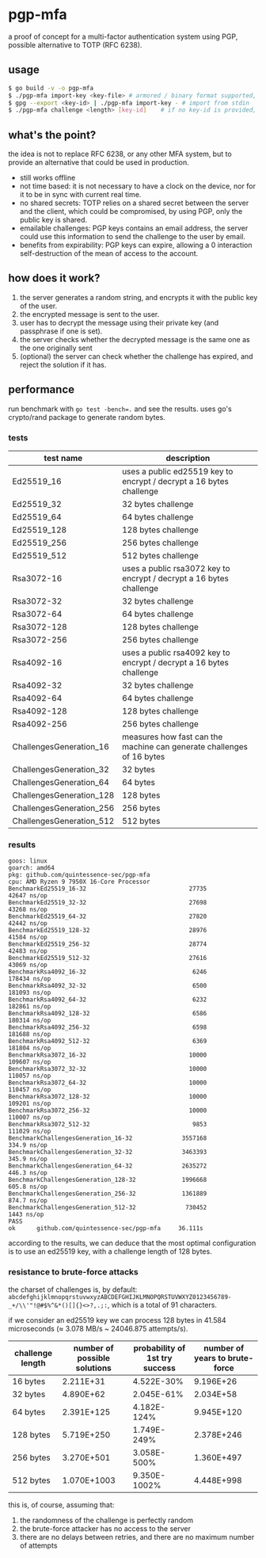 # pgp-mfa

a proof of concept for a multi-factor authentication system using PGP, possible alternative to TOTP (RFC 6238).

## usage

```bash
$ go build -v -o pgp-mfa
$ ./pgp-mfa import-key <key-file> # armored / binary format supported, - for stdin
$ gpg --export <key-id> | ./pgp-mfa import-key - # import from stdin
$ ./pgp-mfa challenge <length> [key-id]    # if no key-id is provided, you'll be prompted to select one
```

## what's the point?

the idea is not to replace RFC 6238, or any other MFA system, but to provide an alternative that could be used in production.

- still works offline
- not time based: it is not necessary to have a clock on the device, nor for it to be in sync with current real time.
- no shared secrets: TOTP relies on a shared secret between the server and the client, which could be compromised, by using PGP, only the public key is shared.
- emailable challenges: PGP keys contains an email address, the server could use this information to send the challenge to the user by email.
- benefits from expirability: PGP keys can expire, allowing a 0 interaction self-destruction of the mean of access to the account.

## how does it work?

1. the server generates a random string, and encrypts it with the public key of the user.
2. the encrypted message is sent to the user.
3. user has to decrypt the message using their private key (and passphrase if one is set).
4. the server checks whether the decrypted message is the same one as the one originally sent
5. (optional) the server can check whether the challenge has expired, and reject the solution if it has.

## performance

run benchmark with `go test -bench=.` and see the results. uses go's crypto/rand package to generate random bytes.

### tests

| test name | description |
| --- | --- |
| Ed25519_16 | uses a public ed25519 key to encrypt / decrypt a 16 bytes challenge |
| Ed25519_32 | 32 bytes challenge |
| Ed25519_64 | 64 bytes challenge |
| Ed25519_128 | 128 bytes challenge |
| Ed25519_256 | 256 bytes challenge |
| Ed25519_512 | 512 bytes challenge |
| Rsa3072-16 | uses a public rsa3072 key to encrypt / decrypt a 16 bytes challenge |
| Rsa3072-32 | 32 bytes challenge |
| Rsa3072-64 | 64 bytes challenge |
| Rsa3072-128 | 128 bytes challenge |
| Rsa3072-256 | 256 bytes challenge |
| Rsa4092-16 | uses a public rsa4092 key to encrypt / decrypt a 16 bytes challenge |
| Rsa4092-32 | 32 bytes challenge |
| Rsa4092-64 | 64 bytes challenge |
| Rsa4092-128 | 128 bytes challenge |
| Rsa4092-256 | 256 bytes challenge |
| ChallengesGeneration_16 | measures how fast can the machine can generate challenges of 16 bytes |
| ChallengesGeneration_32 | 32 bytes |
| ChallengesGeneration_64 | 64 bytes |
| ChallengesGeneration_128 | 128 bytes |
| ChallengesGeneration_256 | 256 bytes |
| ChallengesGeneration_512 | 512 bytes |

### results

```
goos: linux
goarch: amd64
pkg: github.com/quintessence-sec/pgp-mfa
cpu: AMD Ryzen 9 7950X 16-Core Processor            
BenchmarkEd25519_16-32                             27735             42647 ns/op
BenchmarkEd25519_32-32                             27698             43268 ns/op
BenchmarkEd25519_64-32                             27820             42442 ns/op
BenchmarkEd25519_128-32                            28976             41584 ns/op
BenchmarkEd25519_256-32                            28774             42483 ns/op
BenchmarkEd25519_512-32                            27616             43069 ns/op
BenchmarkRsa4092_16-32                              6246            178434 ns/op
BenchmarkRsa4092_32-32                              6500            181093 ns/op
BenchmarkRsa4092_64-32                              6232            182861 ns/op
BenchmarkRsa4092_128-32                             6586            180314 ns/op
BenchmarkRsa4092_256-32                             6598            181688 ns/op
BenchmarkRsa4092_512-32                             6369            181804 ns/op
BenchmarkRsa3072_16-32                             10000            109607 ns/op
BenchmarkRsa3072_32-32                             10000            110057 ns/op
BenchmarkRsa3072_64-32                             10000            110457 ns/op
BenchmarkRsa3072_128-32                            10000            109201 ns/op
BenchmarkRsa3072_256-32                            10000            110007 ns/op
BenchmarkRsa3072_512-32                             9853            111029 ns/op
BenchmarkChallengesGeneration_16-32              3557168               334.9 ns/op
BenchmarkChallengesGeneration_32-32              3463393               345.9 ns/op
BenchmarkChallengesGeneration_64-32              2635272               446.3 ns/op
BenchmarkChallengesGeneration_128-32             1996668               605.8 ns/op
BenchmarkChallengesGeneration_256-32             1361889               874.7 ns/op
BenchmarkChallengesGeneration_512-32              730452              1443 ns/op
PASS
ok      github.com/quintessence-sec/pgp-mfa     36.111s
```

according to the results, we can deduce that the most optimal configuration is to use an ed25519 key, with a challenge length of 128 bytes.

### resistance to brute-force attacks

the charset of challenges is, by default: `abcdefghijklmnopqrstuvwxyzABCDEFGHIJKLMNOPQRSTUVWXYZ0123456789-_+/\\'"!@#$%^&*()[]{}<>?,.;:`, which is a total of 91 characters.

if we consider an ed25519 key we can process 128 bytes in 41.584 microseconds (≈ 3.078 MB/s ~ 24046.875 attempts/s).

| challenge length | number of possible solutions | probability of 1st try success | number of years to brute-force |
| --- | --- | --- | --- |
| 16 bytes | 2.211E+31 | 4.522E-30% | 9.196E+26
| 32 bytes | 4.890E+62 | 2.045E-61% | 2.034E+58
| 64 bytes | 2.391E+125 | 4.182E-124% | 9.945E+120
| 128 bytes | 5.719E+250 | 1.749E-249% | 2.378E+246
| 256 bytes | 3.270E+501 | 3.058E-500% | 1.360E+497
| 512 bytes | 1.070E+1003 | 9.350E-1002% | 4.448E+998

this is, of course, assuming that:

1. the randomness of the challenge is perfectly random
2. the brute-force attacker has no access to the server
3. there are no delays between retries, and there are no maximum number of attempts
